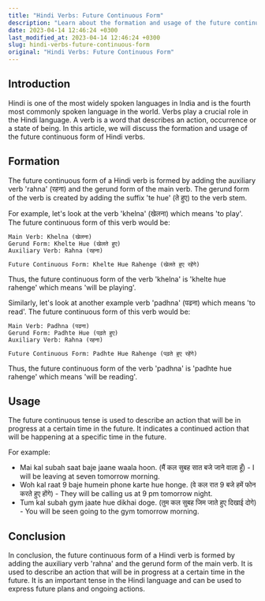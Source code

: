 ```yaml
---
title: "Hindi Verbs: Future Continuous Form"
description: "Learn about the formation and usage of the future continuous tense in Hindi language verbs."
date: 2023-04-14 12:46:24 +0300
last_modified_at: 2023-04-14 12:46:24 +0300
slug: hindi-verbs-future-continuous-form
original: "Hindi Verbs: Future Continuous Form"
---
```

## Introduction

Hindi is one of the most widely spoken languages in India and is the fourth most commonly spoken language in the world. Verbs play a crucial role in the Hindi language. A verb is a word that describes an action, occurrence or a state of being. In this article, we will discuss the formation and usage of the future continuous form of Hindi verbs.

## Formation

The future continuous form of a Hindi verb is formed by adding the auxiliary verb 'rahna' (रहना) and the gerund form of the main verb. The gerund form of the verb is created by adding the suffix 'te hue' (ते हुए) to the verb stem.

For example, let's look at the verb 'khelna' (खेलना) which means 'to play'. The future continuous form of this verb would be:

    Main Verb: Khelna (खेलना)
    Gerund Form: Khelte Hue (खेलते हुए)
    Auxiliary Verb: Rahna (रहना)

    Future Continuous Form: Khelte Hue Rahenge (खेलते हुए रहेंगे)
    
Thus, the future continuous form of the verb 'khelna' is 'khelte hue rahenge' which means 'will be playing'.

Similarly, let's look at another example verb 'padhna' (पढना) which means 'to read'. The future continuous form of this verb would be:

    Main Verb: Padhna (पढना)
    Gerund Form: Padhte Hue (पढ़ते हुए)
    Auxiliary Verb: Rahna (रहना)

    Future Continuous Form: Padhte Hue Rahenge (पढ़ते हुए रहेंगे)

Thus, the future continuous form of the verb 'padhna' is 'padhte hue rahenge' which means 'will be reading'.

## Usage

The future continuous tense is used to describe an action that will be in progress at a certain time in the future. It indicates a continued action that will be happening at a specific time in the future. 

For example:
- Mai kal subah saat baje jaane waala hoon. (मैं कल सुबह सात बजे जाने वाला हूँ) - I will be leaving at seven tomorrow morning.
- Woh kal raat 9 baje humein phone karte hue honge. (वे कल रात 9 बजे हमें फोन करते हुए होंगे) - They will be calling us at 9 pm tomorrow night.
- Tum kal subah gym jaate hue dikhai doge. (तुम कल सुबह जिम जाते हुए दिखाई दोगे) - You will be seen going to the gym tomorrow morning.

## Conclusion

In conclusion, the future continuous form of a Hindi verb is formed by adding the auxiliary verb 'rahna' and the gerund form of the main verb. It is used to describe an action that will be in progress at a certain time in the future. It is an important tense in the Hindi language and can be used to express future plans and ongoing actions.